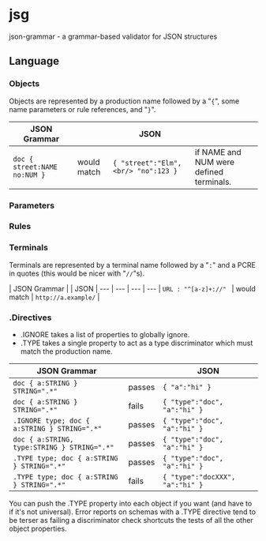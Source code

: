 # jsg
json-grammar - a grammar-based validator for JSON structures

## Language

### Objects
Objects are represented by a production name followed by a "```{```", some name parameters or rule references, and "```}```".

| JSON Grammar |  | JSON | |
--- | --- | --- | ---
| ```doc { street:NAME no:NUM } ``` | would match | ```{ "street":"Elm",<br/> "no":123 }``` | if NAME and NUM were defined terminals. |

### Parameters

### Rules

### Terminals
Terminals are represented by a terminal name followed by a "```:```" and a PCRE in quotes (this would be nicer with "```//```"s).

| JSON Grammar |  | JSON |
--- | --- | --- | ---
| ```URL : "^[a-z]+://" ``` | would match | ```http://a.example/``` |

### .Directives

* .IGNORE takes a list of properties to globally ignore.
* .TYPE takes a single property to act as a type discriminator which must match the production name.

| JSON Grammar |  | JSON |
--- | --- | --- |
| ```doc { a:STRING } STRING=".*"```                |passes| ```{ "a":"hi" }```                 |
| ```doc { a:STRING } STRING=".*"```                |fails | ```{ "type":"doc", "a":"hi" }```    |
| ```.IGNORE type; doc { a:STRING } STRING=".*"```  |passes| ```{ "type":"doc", "a":"hi" }```    |
| ```doc { a:STRING, type:STRING } STRING=".*"```   |passes| ```{ "type":"doc", "a":"hi" }```    |
| ```.TYPE type; doc { a:STRING } STRING=".*"```    |passes| ```{ "type":"doc", "a":"hi" }```    |
| ```.TYPE type; doc { a:STRING } STRING=".*"```    |fails | ```{ "type":"docXXX", "a":"hi" }``` |
You can push the .TYPE property into each object if you want (and have to if it's not universal).
Error reports on schemas with a .TYPE directive tend to be terser as failing a discriminator check shortcuts the tests of all the other object properties.
